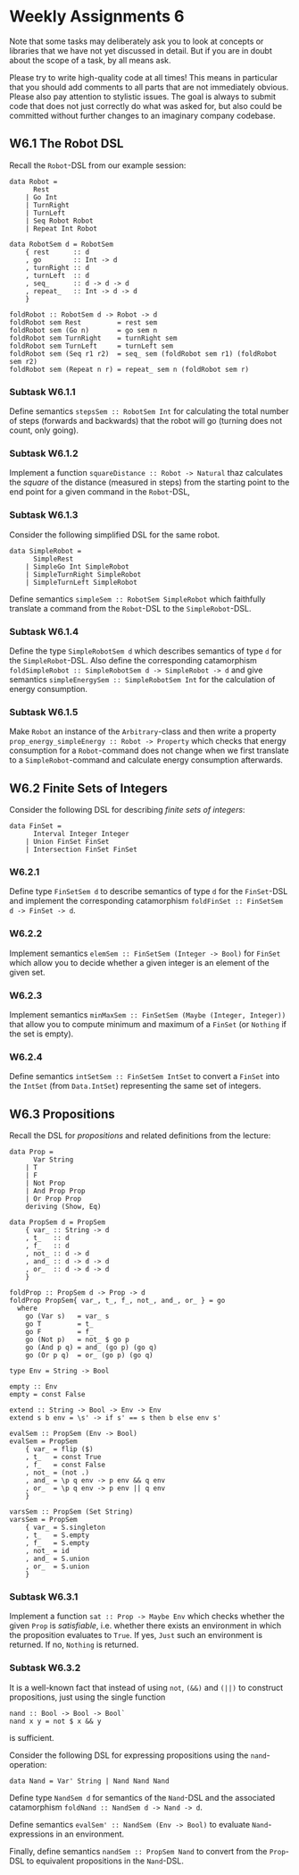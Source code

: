 # Weekly Assignments 6


Note that some tasks may deliberately ask you to look at concepts or libraries
that we have not yet discussed in detail. But if you are in doubt about the
scope of a task, by all means ask.

Please try to write high-quality code at all times!
This means in particular that you should add comments to all parts
that are not immediately obvious. Please also pay attention to
stylistic issues. The goal is always to submit code that does not
just correctly do what was asked for, but also could be committed
without further changes to an imaginary company codebase.

## W6.1 The Robot DSL

Recall the `Robot`-DSL from our example session:

```
data Robot =
      Rest
    | Go Int
    | TurnRight
    | TurnLeft
    | Seq Robot Robot
    | Repeat Int Robot

data RobotSem d = RobotSem
    { rest      :: d
    , go        :: Int -> d
    , turnRight :: d
    , turnLeft  :: d
    , seq_      :: d -> d -> d
    , repeat_   :: Int -> d -> d
    }

foldRobot :: RobotSem d -> Robot -> d
foldRobot sem Rest         = rest sem
foldRobot sem (Go n)       = go sem n
foldRobot sem TurnRight    = turnRight sem
foldRobot sem TurnLeft     = turnLeft sem
foldRobot sem (Seq r1 r2)  = seq_ sem (foldRobot sem r1) (foldRobot sem r2)
foldRobot sem (Repeat n r) = repeat_ sem n (foldRobot sem r)
```

### Subtask W6.1.1

Define semantics `stepsSem :: RobotSem Int` for calculating the total number of steps
(forwards and backwards) that the robot will go (turning does not count, only going).

### Subtask W6.1.2

Implement a function `squareDistance :: Robot -> Natural`
thaz calculates the _square_ of the distance (measured in steps)
from the starting point to the end point
for a given command in the `Robot`-DSL,

### Subtask W6.1.3

Consider the following simplified DSL for the same robot.
```
data SimpleRobot =
      SimpleRest
    | SimpleGo Int SimpleRobot
    | SimpleTurnRight SimpleRobot
    | SimpleTurnLeft SimpleRobot
```

Define semantics `simpleSem :: RobotSem SimpleRobot` which faithfully translate
a command from the `Robot`-DSL to the `SimpleRobot`-DSL.

### Subtask W6.1.4

Define the type `SimpleRobotSem d` which describes semantics of type `d`
for the `SimpleRobot`-DSL. Also define the corresponding catamorphism
`foldSimpleRobot :: SimpleRobotSem d -> SimpleRobot -> d` and
give semantics `simpleEnergySem :: SimpleRobotSem Int` for the calculation
of energy consumption.

### Subtask W6.1.5

Make `Robot` an instance of the `Arbitrary`-class and then write a
property `prop_energy_simpleEnergy :: Robot -> Property`
which checks that energy consumption for a `Robot`-command does not change
when we first translate to a `SimpleRobot`-command and calculate energy consumption
afterwards.

## W6.2 Finite Sets of Integers

Consider the following DSL for describing _finite sets of integers_:

```
data FinSet =
      Interval Integer Integer
    | Union FinSet FinSet
    | Intersection FinSet FinSet
```

### W6.2.1

Define type `FinSetSem d` to describe semantics of type `d` for the `FinSet`-DSL
and implement the corresponding catamorphism
`foldFinSet :: FinSetSem d -> FinSet -> d`.

### W6.2.2

Implement semantics `elemSem :: FinSetSem (Integer -> Bool)`
for `FinSet` which allow you to decide whether a given integer
is an element of the given set.

### W6.2.3

Implement semantics `minMaxSem :: FinSetSem (Maybe (Integer, Integer))`
that allow you to compute minimum and maximum of a `FinSet`
(or `Nothing` if the set is empty).

### W6.2.4

Define semantics `intSetSem :: FinSetSem IntSet` to convert a `FinSet` into the
`IntSet` (from `Data.IntSet`) representing the same set of integers.

## W6.3 Propositions

Recall the DSL for _propositions_ and related definitions from the lecture:

```
data Prop =
      Var String
    | T
    | F
    | Not Prop
    | And Prop Prop
    | Or Prop Prop
    deriving (Show, Eq)

data PropSem d = PropSem
    { var_ :: String -> d
    , t_   :: d
    , f_   :: d
    , not_ :: d -> d
    , and_ :: d -> d -> d
    , or_  :: d -> d -> d
    }

foldProp :: PropSem d -> Prop -> d
foldProp PropSem{ var_, t_, f_, not_, and_, or_ } = go
  where
    go (Var s)   = var_ s
    go T         = t_
    go F         = f_
    go (Not p)   = not_ $ go p
    go (And p q) = and_ (go p) (go q)
    go (Or p q)  = or_ (go p) (go q)

type Env = String -> Bool

empty :: Env
empty = const False

extend :: String -> Bool -> Env -> Env
extend s b env = \s' -> if s' == s then b else env s'

evalSem :: PropSem (Env -> Bool)
evalSem = PropSem
    { var_ = flip ($)
    , t_   = const True
    , f_   = const False
    , not_ = (not .)
    , and_ = \p q env -> p env && q env
    , or_  = \p q env -> p env || q env
    }

varsSem :: PropSem (Set String)
varsSem = PropSem
    { var_ = S.singleton
    , t_   = S.empty
    , f_   = S.empty
    , not_ = id
    , and_ = S.union
    , or_  = S.union
    }
```

### Subtask W6.3.1

Implement a function `sat :: Prop -> Maybe Env` which checks
whether the given `Prop` is _satisfiable_,
i.e. whether there exists an environment in which the proposition evaluates to `True`.
If yes, `Just` such an environment is returned.
If no, `Nothing` is returned.

### Subtask W6.3.2

It is a well-known fact that instead of using `not`, `(&&)` and `(||)`
to construct propositions, just using the single function

```
nand :: Bool -> Bool -> Bool`
nand x y = not $ x && y
```

is sufficient.

Consider the following DSL for expressing propositions using the `nand`-operation:

```
data Nand = Var' String | Nand Nand Nand
```

Define type `NandSem d` for semantics of the `Nand`-DSL
and the associated catamorphism `foldNand :: NandSem d -> Nand -> d`.

Define semantics `evalSem' :: NandSem (Env -> Bool)` to evaluate
`Nand`-expressions in an environment.

Finally, define semantics `nandSem :: PropSem Nand` to convert
from the `Prop`-DSL to equivalent propositions in the `Nand`-DSL.


